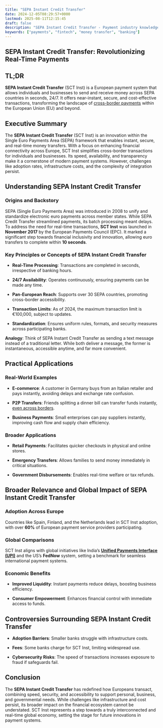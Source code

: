 ```yaml
---
title: "SEPA Instant Credit Transfer"
date: 2024-12-05T08:29:57+0000
lastmod: 2025-08-11T12:15:45
draft: false
description: "SEPA Instant Credit Transfer - Payment industry knowledge and insights"
keywords: ["payments", "fintech", "money transfer", "banking"]
---
```


## SEPA Instant Credit Transfer: Revolutionizing Real-Time Payments

## TL;DR

**SEPA Instant Credit Transfer** (SCT Inst) is a European payment system that allows individuals and businesses to send and receive money across SEPA countries in seconds, 24/7. It offers near-instant, secure, and cost-effective transactions, transforming the landscape of [cross-border payments](https://faisalkhanllc.xyz/resources/payments-wiki/c/cross-border-payments/) within the European Union (EU) and beyond.

## Executive Summary

The **SEPA Instant Credit Transfer** (SCT Inst) is an innovation within the Single Euro Payments Area (SEPA) framework that enables instant, secure, and real-time money transfers. With a focus on enhancing financial connectivity across Europe, SCT Inst simplifies cross-border transactions for individuals and businesses. Its speed, availability, and transparency make it a cornerstone of modern payment systems. However, challenges like adoption rates, infrastructure costs, and the complexity of integration persist.

## Understanding SEPA Instant Credit Transfer

### Origins and Backstory

SEPA (Single Euro Payments Area) was introduced in 2008 to unify and standardize electronic euro payments across member states. While SEPA Credit Transfer streamlined payments, its batch processing meant delays. To address the need for real-time transactions, **SCT Inst** was launched in **November 2017** by the European Payments Council (EPC). It marked a significant step towards financial inclusivity and innovation, allowing euro transfers to complete within **10 seconds**.

### Key Principles or Concepts of SEPA Instant Credit Transfer

- **Real-Time Processing**: Transactions are completed in seconds, irrespective of banking hours.

- **24/7 Availability**: Operates continuously, ensuring payments can be made any time.

- **Pan-European Reach**: Supports over 30 SEPA countries, promoting cross-border accessibility.

- **Transaction Limits**: As of 2024, the maximum transaction limit is €100,000, subject to updates.

- **Standardization**: Ensures uniform rules, formats, and security measures across participating banks.

**Analogy**: Think of SEPA Instant Credit Transfer as sending a text message instead of a traditional letter. While both deliver a message, the former is instantaneous, accessible anytime, and far more convenient.

## Practical Applications

### Real-World Examples

- **E-commerce**: A customer in Germany buys from an Italian retailer and pays instantly, avoiding delays and exchange rate confusion.

- **P2P Transfers**: Friends splitting a dinner bill can transfer funds instantly, [even across borders](https://faisalkhanllc.xyz/resources/payments-wiki/c/cross-border-payments/).

- **Business Payments**: Small enterprises can pay suppliers instantly, improving cash flow and supply chain efficiency.

### Broader Applications

- **Retail Payments**: Facilitates quicker checkouts in physical and online stores.

- **Emergency Transfers**: Allows families to send money immediately in critical situations.

- **Government Disbursements**: Enables real-time welfare or tax refunds.

## Broader Relevance and Global Impact of SEPA Instant Credit Transfer

### Adoption Across Europe

Countries like Spain, Finland, and the Netherlands lead in SCT Inst adoption, with over **60%** of European payment service providers participating.

### Global Comparisons

SCT Inst aligns with global initiatives like India’s **[Unified Payments Interface (UPI)](https://faisalkhanllc.xyz/resources/payments-wiki/u/unified-payments-interface-upi/)** and the US’s **FedNow** system, setting a benchmark for seamless international payment systems.

### Economic Benefits

- **Improved Liquidity**: Instant payments reduce delays, boosting business efficiency.

- **Consumer Empowerment**: Enhances financial control with immediate access to funds.

## Controversies Surrounding SEPA Instant Credit Transfer

- **Adoption Barriers**: Smaller banks struggle with infrastructure costs.

- **Fees**: Some banks charge for SCT Inst, limiting widespread use.

- **Cybersecurity Risks**: The speed of transactions increases exposure to fraud if safeguards fail.

## Conclusion

The **SEPA Instant Credit Transfer** has redefined how Europeans transact, combining speed, security, and accessibility to support personal, business, and governmental needs. While challenges like infrastructure and cost persist, its broader impact on the financial ecosystem cannot be understated. SCT Inst represents a step towards a truly interconnected and real-time global economy, setting the stage for future innovations in payment systems.